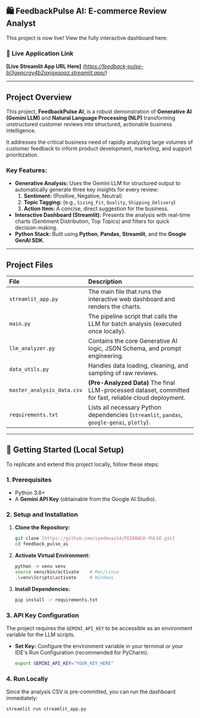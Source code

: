 ## 🛍️ FeedbackPulse AI: E-commerce Review Analyst

This project is now live! View the fully interactive dashboard here:

### 🔗 **Live Application Link**

**[Live Streamlit App URL Here]** *(https://feedback-pulse-bl3gepcrgy4b2axjaxaoaz.streamlit.app/)*

***

## Project Overview

This project, **FeedbackPulse AI**, is a robust demonstration of **Generative AI (Gemini LLM)** and **Natural Language Processing (NLP)** transforming unstructured customer reviews into structured, actionable business intelligence.

It addresses the critical business need of rapidly analyzing large volumes of customer feedback to inform product development, marketing, and support prioritization.

### Key Features:

* **Generative Analysis:** Uses the Gemini LLM for structured output to automatically generate three key insights for every review:
    1.  **Sentiment:** (Positive, Negative, Neutral)
    2.  **Topic Tagging:** (e.g., `Sizing_Fit`, `Quality`, `Shipping_Delivery`)
    3.  **Action Item:** A concise, direct suggestion for the business.
* **Interactive Dashboard (Streamlit):** Presents the analysis with real-time charts (Sentiment Distribution, Top Topics) and filters for quick decision-making.
* **Python Stack:** Built using **Python**, **Pandas**, **Streamlit**, and the **Google GenAI SDK**.

***

## Project Files

| File | Description |
| :--- | :--- |
| `streamlit_app.py` | The main file that runs the interactive web dashboard and renders the charts. |
| `main.py` | The pipeline script that calls the LLM for batch analysis (executed once locally). |
| `llm_analyzer.py` | Contains the core Generative AI logic, JSON Schema, and prompt engineering. |
| `data_utils.py` | Handles data loading, cleaning, and sampling of raw reviews. |
| `master_analysis_data.csv` | **(Pre-Analyzed Data)** The final LLM-processed dataset, committed for fast, reliable cloud deployment. |
| `requirements.txt` | Lists all necessary Python dependencies (`streamlit`, `pandas`, `google-genai`, `plotly`). |

***

## 🚀 Getting Started (Local Setup)

To replicate and extend this project locally, follow these steps:

### 1. Prerequisites

* Python 3.8+
* A **Gemini API Key** (obtainable from the Google AI Studio).

### 2. Setup and Installation

1.  **Clone the Repository:**
    ```bash
    git clone [https://github.com/syedmoaz14/FEEDBACK-PULSE.git]
    cd feedback_pulse_ai
    ```
2.  **Activate Virtual Environment:**
    ```bash
    python -m venv venv
    source venv/bin/activate    # Mac/Linux
    .\venv\Scripts\activate     # Windows
    ```
3.  **Install Dependencies:**
    ```bash
    pip install -r requirements.txt
    ```

### 3. API Key Configuration

The project requires the `GEMINI_API_KEY` to be accessible as an environment variable for the LLM scripts.

* **Set Key:** Configure the environment variable in your terminal or your IDE's Run Configuration (recommended for PyCharm).
    ```bash
    export GEMINI_API_KEY="YOUR_KEY_HERE"
    ```

### 4. Run Locally

Since the analysis CSV is pre-committed, you can run the dashboard immediately:

```bash
streamlit run streamlit_app.py
